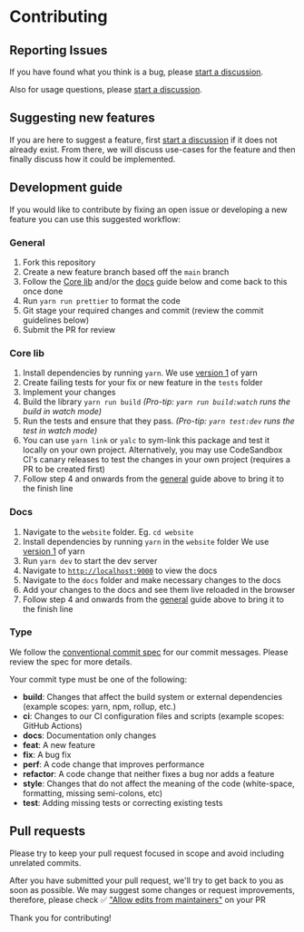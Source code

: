 # Contributing

## Reporting Issues

If you have found what you think is a bug, please [start a discussion](https://github.com/pmndrs/jotai/discussions/new).

Also for usage questions, please [start a discussion](https://github.com/pmndrs/jotai/discussions/new).

## Suggesting new features

If you are here to suggest a feature, first [start a discussion](https://github.com/pmndrs/jotai/discussions/new) if it does not already exist. From there, we will discuss use-cases for the feature and then finally discuss how it could be implemented.

## Development guide

If you would like to contribute by fixing an open issue or developing a new feature you can use this suggested workflow:

### General

1. Fork this repository
2. Create a new feature branch based off the `main` branch
3. Follow the [Core lib](#core-lib) and/or the [docs](#docs) guide below and come back to this once done
4. Run `yarn run prettier` to format the code
5. Git stage your required changes and commit (review the commit guidelines below)
6. Submit the PR for review

### Core lib

1. Install dependencies by running `yarn`. We use [version 1](https://classic.yarnpkg.com/lang/en/docs/install) of yarn
2. Create failing tests for your fix or new feature in the `tests` folder
3. Implement your changes
4. Build the library `yarn run build` _(Pro-tip: `yarn run build:watch` runs the build in watch mode)_
5. Run the tests and ensure that they pass. _(Pro-tip: `yarn test:dev` runs the test in watch mode)_
6. You can use `yarn link` or `yalc` to sym-link this package and test it locally on your own project. Alternatively, you may use CodeSandbox CI's canary releases to test the changes in your own project (requires a PR to be created first)
7. Follow step 4 and onwards from the [general](#general) guide above to bring it to the finish line

### Docs

1. Navigate to the `website` folder. Eg. `cd website`
2. Install dependencies by running `yarn` in the `website` folder We use [version 1](https://classic.yarnpkg.com/lang/en/docs/install) of yarn
3. Run `yarn dev` to start the dev server
4. Navigate to [`http://localhost:9000`](http://localhost:9000) to view the docs
5. Navigate to the `docs` folder and make necessary changes to the docs
6. Add your changes to the docs and see them live reloaded in the browser
7. Follow step 4 and onwards from the [general](#general) guide above to bring it to the finish line

### Type

We follow the [conventional commit spec](https://www.conventionalcommits.org/en/v1.0.0/) for our commit messages. Please review the spec for more details.

Your commit type must be one of the following:

- **build**: Changes that affect the build system or external dependencies (example scopes: yarn, npm, rollup, etc.)
- **ci**: Changes to our CI configuration files and scripts (example scopes: GitHub Actions)
- **docs**: Documentation only changes
- **feat**: A new feature
- **fix**: A bug fix
- **perf**: A code change that improves performance
- **refactor**: A code change that neither fixes a bug nor adds a feature
- **style**: Changes that do not affect the meaning of the code (white-space, formatting, missing semi-colons, etc)
- **test**: Adding missing tests or correcting existing tests

## Pull requests

Please try to keep your pull request focused in scope and avoid including unrelated commits.

After you have submitted your pull request, we'll try to get back to you as soon as possible. We may suggest some changes or request improvements, therefore, please check ✅ ["Allow edits from maintainers"](https://docs.github.com/en/pull-requests/collaborating-with-pull-requests/proposing-changes-to-your-work-with-pull-requests/creating-a-pull-request-from-a-fork) on your PR

Thank you for contributing!
